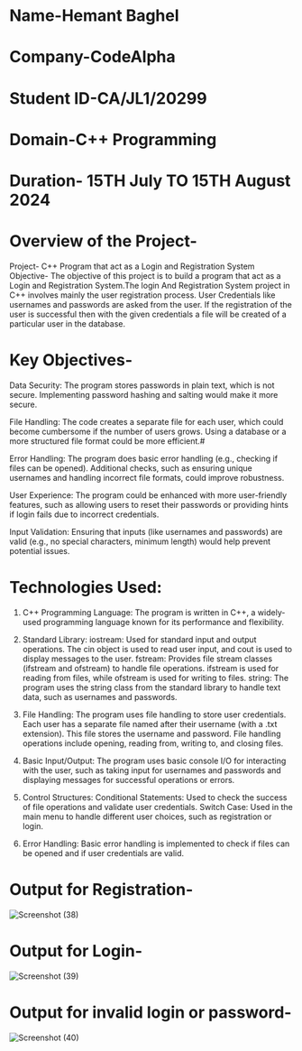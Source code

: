 # Name-Hemant Baghel
# Company-CodeAlpha
# Student ID-CA/JL1/20299
# Domain-C++ Programming
# Duration- 15TH July TO 15TH August 2024
# Overview of the Project-
Project- C++ Program that act as a Login and Registration System
Objective- The objective of this project is to build a program that act as a Login and Registration System.The login And Registration System project in C++ involves mainly the user registration process. User Credentials like usernames and passwords are asked from the user. If the registration of the user is successful then with the given credentials a file will be created of a particular user in the database.
# Key Objectives-
Data Security:
The program stores passwords in plain text, which is not secure. Implementing password hashing and salting would make it more secure.

File Handling:
The code creates a separate file for each user, which could become cumbersome if the number of users grows. Using a database or a more structured file format could be more efficient.#

Error Handling:
The program does basic error handling (e.g., checking if files can be opened). Additional checks, such as ensuring unique usernames and handling incorrect file formats, could improve robustness.

User Experience:
The program could be enhanced with more user-friendly features, such as allowing users to reset their passwords or providing hints if login fails due to incorrect credentials.

Input Validation:
Ensuring that inputs (like usernames and passwords) are valid (e.g., no special characters, minimum length) would help prevent potential issues.

# Technologies Used:
1. C++ Programming Language:
The program is written in C++, a widely-used programming language known for its performance and flexibility.

2. Standard Library:
iostream: Used for standard input and output operations. The cin object is used to read user input, and cout is used to display messages to the user. fstream: Provides file stream classes (ifstream and ofstream) to handle file operations. ifstream is used for reading from files, while ofstream is used for writing to files. string: The program uses the string class from the standard library to handle text data, such as usernames and passwords.

3. File Handling:
The program uses file handling to store user credentials. Each user has a separate file named after their username (with a .txt extension). This file stores the username and password. File handling operations include opening, reading from, writing to, and closing files.

4. Basic Input/Output:
The program uses basic console I/O for interacting with the user, such as taking input for usernames and passwords and displaying messages for successful operations or errors.

5. Control Structures:
Conditional Statements: Used to check the success of file operations and validate user credentials. Switch Case: Used in the main menu to handle different user choices, such as registration or login.

6. Error Handling:
Basic error handling is implemented to check if files can be opened and if user credentials are valid.
# 
# Output for Registration-
![Screenshot (38)](https://github.com/user-attachments/assets/4dad75fe-1fd0-462b-b5f2-2c4452feda33)
# 
#  Output for Login-
![Screenshot (39)](https://github.com/user-attachments/assets/ec3a2e87-0846-4af0-b868-15f4dd34f728)
#
# Output for invalid login or password-
![Screenshot (40)](https://github.com/user-attachments/assets/fb8f5c5d-819d-4671-974b-2cbe97aa740f)










